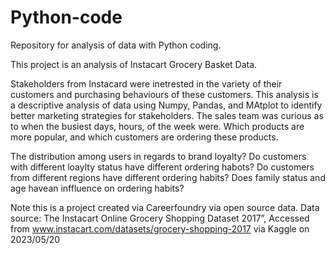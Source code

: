 # Python-code
Repository for analysis of data with Python coding.

This project is an analysis of Instacart Grocery Basket Data. 

Stakeholders from Instacard were inetrested in the variety of their customers and purchasing behaviours of these customers. 
This analysis is a descriptive analysis of data using Numpy, Pandas, and MAtplot to identify better marketing strategies for stakeholders.
The sales team was curious as to when the busiest days, hours, of the week were.
Which products are more popular, and which customers are ordering these products.

The distribution among users in regards to brand loyalty?
Do customers with different loaylty status have different ordering habots?
Do customers from different regions have different ordering habits?
Does family status and age havean inffluence on ordering habits?

Note this is a project created via Careerfoundry via open source data.
Data source: The Instacart Online Grocery Shopping
Dataset 2017”, Accessed from www.instacart.com/datasets/grocery-shopping-2017
via Kaggle on 2023/05/20
